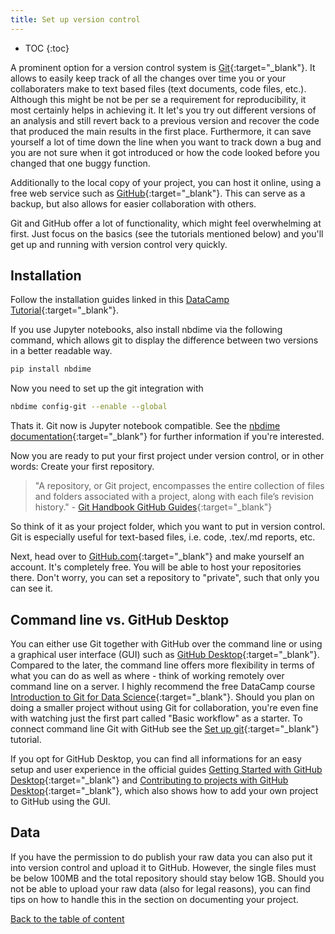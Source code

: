 ```yaml
---
title: Set up version control
---
```

* TOC
{:toc}

A prominent option for a version control system is [Git](https://git-scm.com/){:target="_blank"}. It allows to easily keep track of all the changes over time you or your collaboraters make to text based files (text documents, code files, etc.). Although this might be not be per se a requirement for reproducibility, it most certainly helps in achieving it. It let's you try out different versions of an analysis and still revert back to a previous version and recover the code that produced the main results in the first place. Furthermore, it can save yourself a lot of time down the line when you want to track down a bug and you are not sure when it got introduced or how the code looked before you changed that one buggy function.

Additionally to the local copy of your project, you can host it online, using a free web service such as [GitHub](https://www.github.com){:target="_blank"}. This can serve as a backup, but also allows for easier collaboration with others.

Git and GitHub offer a lot of functionality, which might feel overwhelming at first. Just focus on the basics (see the tutorials mentioned below) and you'll get up and running with version control very quickly.

## Installation
Follow the installation guides linked in this [DataCamp Tutorial](https://www.datacamp.com/community/tutorials/setup-data-science-environment#Git){:target="_blank"}.

If you use Jupyter notebooks, also install nbdime via the following command, which allows git to display the difference between two versions in a better readable way.
```bash
pip install nbdime
```
Now you need to set up the git integration with
```bash
nbdime config-git --enable --global
```
Thats it. Git now is Jupyter notebook compatible. See the [nbdime documentation](https://nbdime.readthedocs.io/en/latest/){:target="_blank"} for further information if you're interested.

Now you are ready to put your first project under version control, or in other words: Create your first repository.

>"A repository, or Git project, encompasses the entire collection of files and folders associated with a project, along with each file’s revision history." - [Git Handbook GitHub Guides](https://guides.github.com/introduction/git-handbook/){:target="_blank"}

So think of it as your project folder, which you want to put in version control. Git is especially useful for text-based files, i.e. code, .tex/.md reports, etc.

Next, head over to [GitHub.com](https://github.com/){:target="_blank"} and make yourself an account. It's completely free. You will be able to host your repositories there. Don't worry, you can set a repository to "private", such that only you can see it.

## Command line vs. GitHub Desktop
You can either use Git together with GitHub over the command line or using a graphical user interface (GUI) such as [GitHub Desktop](https://desktop.github.com/){:target="_blank"}. Compared to the later, the command line offers more flexibility in terms of what you can do as well as where - think of working remotely over command line on a server. I highly recommend the free DataCamp course [Introduction to Git for Data Science](https://www.datacamp.com/courses/introduction-to-git-for-data-science){:target="_blank"}. Should you plan on doing a smaller project without using Git for collaboration, you're even fine with watching just the first part called "Basic workflow" as a starter. To connect command line Git with GitHub see the [Set up git](https://help.github.com/articles/set-up-git/){:target="_blank"} tutorial.

If you opt for GitHub Desktop, you can find all informations for an easy setup and user experience in the official guides [Getting Started with GitHub Desktop](https://help.github.com/desktop/guides/getting-started-with-github-desktop/){:target="_blank"} and [Contributing to projects with GitHub Desktop](https://help.github.com/desktop/guides/contributing-to-projects/){:target="_blank"}, which also shows how to add your own project to GitHub using the GUI.

## Data
If you have the permission to do publish your raw data you can also put it into version control and upload it to GitHub. However, the single files must be below 100MB and the total repository should stay below 1GB. Should you not be able to upload your raw data (also for legal reasons), you can find tips on how to handle this in the section on documenting your project.

[Back to the table of content](./index.md)